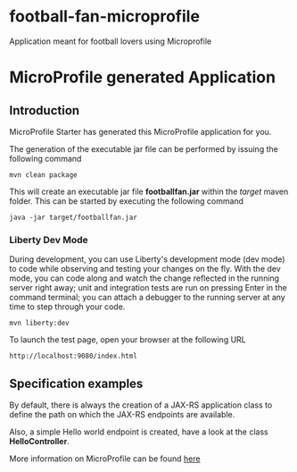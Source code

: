 # football-fan-microprofile
Application meant for football lovers using Microprofile

# MicroProfile generated Application

## Introduction

MicroProfile Starter has generated this MicroProfile application for you.

The generation of the executable jar file can be performed by issuing the following command


    mvn clean package

This will create an executable jar file **footballfan.jar** within the _target_ maven folder. This can be started by executing the following command

    java -jar target/footballfan.jar



### Liberty Dev Mode

During development, you can use Liberty's development mode (dev mode) to code while observing and testing your changes on the fly.
With the dev mode, you can code along and watch the change reflected in the running server right away;
unit and integration tests are run on pressing Enter in the command terminal; you can attach a debugger to the running server at any time to step through your code.


    mvn liberty:dev





To launch the test page, open your browser at the following URL

    http://localhost:9080/index.html  



## Specification examples

By default, there is always the creation of a JAX-RS application class to define the path on which the JAX-RS endpoints are available.

Also, a simple Hello world endpoint is created, have a look at the class **HelloController**.

More information on MicroProfile can be found [here](https://microprofile.io/)


